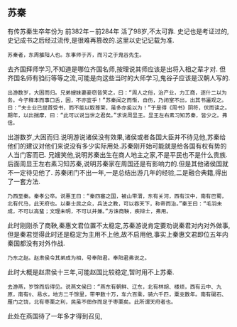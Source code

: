 ## 苏秦

有传苏秦生卒年份为 前382年－前284年 活了98岁,不太可靠.
史记也是考证过的,史记成书之后经过流传,是很难再篡改的.这里以史记记载为准.

```
苏秦者，东周雒阳人也。东事师于齐，而习之于鬼谷先生。
```

去齐国拜师学习,不知道是哪位齐国名师,按理说其师应该是出将入相之辈才对.
但齐国名师有驺衍等等之流,可能是向这些当时的大师学习,鬼谷子应该是汉朝人写的.

```
出游数岁，大困而归。兄弟嫂妹妻妾窃皆笑之，曰：“周人之俗，治产业，力工商，逐什二以为务。今子释本而事口舌，困，不亦宜乎！”苏秦闻之而惭，自伤，乃闭室不出，出其书遍观之。曰：“夫士业已屈首受书，而不能以取尊荣，虽多亦奚以为！”于是得《周书》阴符，伏而读之。期年，以出揣摩，曰：“此可以说当世之君矣。”求说周显王。显王左右素习知苏秦，皆少之。弗信。
```

出游数岁,大困而归.说明游说诸侯没有效果,诸侯或者各国大臣并不待见他,苏秦给他们的建议对他们来说没有多少实际用处.苏秦刚开始可能就是给各国有权有势的人当门客而已.
兄嫂笑他,说明苏秦出生在商人地主之家,不是平民也不是什么贵族.后面周显王左右素习知苏秦,说明苏秦家在周国还是有影响力的.但是其他诸侯国就不一定待见他了.
苏秦闭门不出一年,一是总结出游几年的经验,二是融合典籍,得出了一套方法.


```
乃西至秦。秦孝公卒。说惠王曰：“秦四塞之国，被山带渭，东有关河，西有汉中，南有巴蜀，北有代马，此天府也。以秦士民之众，兵法之教，可以吞天下，称帝而治。”秦王曰：“毛羽未成，不可以高蜚；文理未明，不可以并兼。”方诛商鞅，疾辩士，弗用。
```

此时刚刚杀了商鞅,秦惠文君位置不太稳定,苏秦游说肯定要劝说秦君对内对外做事,但是秦君觉得此时还是稳定为主用不上他,故不启用他,事实上秦惠文君即位五年内秦国都没有对外作战.

```
乃东之赵。赵肃侯令其弟成为相，号奉阳君。奉阳君弗说之。
```

此时大概是赵肃侯十三年,可能赵国比较稳定,暂时用不上苏秦.

```
去游燕，岁馀而后得见。说燕文侯曰：“燕东有朝鲜、辽东，北有林胡、楼烦，西有云中、九原，南有♀、易水，地方二千馀里，带甲数十万，车六百乘，骑六千匹，粟支数年。南有碣石、雁门之饶，北有枣栗之利，民虽不佃作而足于枣栗矣。此所谓天府者也。
```

此处在燕国待了一年多才得到召见,
